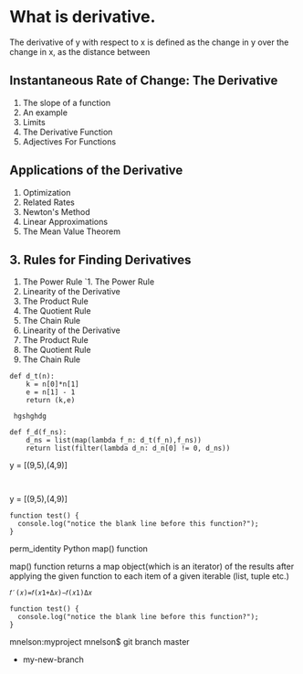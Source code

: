 # What is derivative.
The derivative of y with respect to x is defined as the change in y over the change in x, as the distance between
## Instantaneous Rate of Change: The Derivative
1. The slope of a function
2. An example
3. Limits
4. The Derivative Function
5. Adjectives For Functions

## Applications of the Derivative
1. Optimization
2. Related Rates
3. Newton's Method
4. Linear Approximations
5. The Mean Value Theorem
## 3. Rules for Finding Derivatives
1. The Power Rule
`1. The Power Rule
2. Linearity of the Derivative
3. The Product Rule
4. The Quotient Rule
5. The Chain Rule
2. Linearity of the Derivative
3. The Product Rule
4. The Quotient Rule
5. The Chain Rule

 
```
def d_t(n):
    k = n[0]*n[1]
    e = n[1] - 1
    return (k,e)
```

` hgshghdg`



```
def f_d(f_ns):
    d_ns = list(map(lambda f_n: d_t(f_n),f_ns))
    return list(filter(lambda d_n: d_n[0] != 0, d_ns))
```
y = [(9,5),(4,9)]
```


```
y = [(9,5),(4,9)]

```
function test() {
  console.log("notice the blank line before this function?");
}
```
perm_identity
Python map() function

map() function returns a map object(which is an iterator) of the results after applying the given function to each item of a given iterable (list, tuple etc.)



```
𝑓′(𝑥)=𝑓(𝑥1+Δ𝑥)−𝑓(𝑥1)Δ𝑥

```


```
function test() {
  console.log("notice the blank line before this function?");
}
```
mnelson:myproject mnelson$ git branch
  master
* my-new-branch


